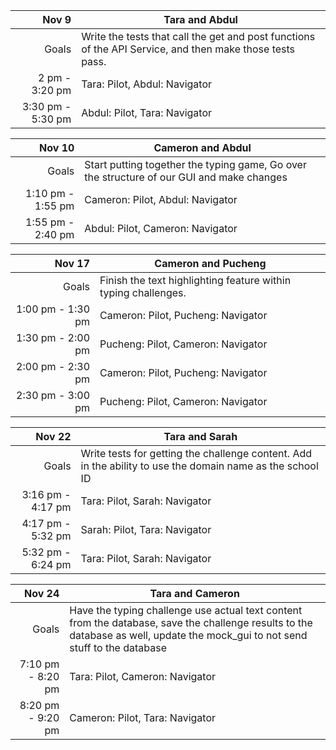| Nov 9 | Tara and Abdul |
| ------: | ------ |
| Goals | Write the tests that call the get and post functions of the API Service, and then make those tests pass. |
| 2 pm - 3:20 pm | Tara: Pilot, Abdul: Navigator |
| 3:30 pm - 5:30 pm | Abdul: Pilot, Tara: Navigator |

| Nov 10 | Cameron and Abdul |
| ------: | ------ |
| Goals | Start putting together the typing game, Go over the structure of our GUI and make changes |
| 1:10 pm - 1:55 pm | Cameron: Pilot, Abdul: Navigator |
| 1:55 pm - 2:40 pm | Abdul: Pilot, Cameron: Navigator |

| Nov 17 | Cameron and Pucheng |
| ------: | ------ |
| Goals | Finish the text highlighting feature within typing challenges. |
| 1:00 pm - 1:30 pm | Cameron: Pilot, Pucheng: Navigator |
| 1:30 pm - 2:00 pm | Pucheng: Pilot, Cameron: Navigator |
| 2:00 pm - 2:30 pm | Cameron: Pilot, Pucheng: Navigator |
| 2:30 pm - 3:00 pm | Pucheng: Pilot, Cameron: Navigator |


| Nov 22 | Tara and Sarah|
| ------: | ------ |
| Goals | Write tests for getting the challenge content. Add in the ability to use the domain name as the school ID |
| 3:16 pm - 4:17 pm | Tara: Pilot, Sarah: Navigator |
| 4:17 pm - 5:32 pm | Sarah: Pilot, Tara: Navigator |
| 5:32 pm - 6:24 pm | Tara: Pilot, Sarah: Navigator |

| Nov 24 | Tara and Cameron|
| ------: | ------ |
| Goals | Have the typing challenge use actual text content from the database, save the challenge results to the database as well, update the mock_gui to not send stuff to the database |
| 7:10 pm - 8:20 pm | Tara: Pilot, Cameron: Navigator |
| 8:20 pm - 9:20 pm | Cameron: Pilot, Tara: Navigator |

